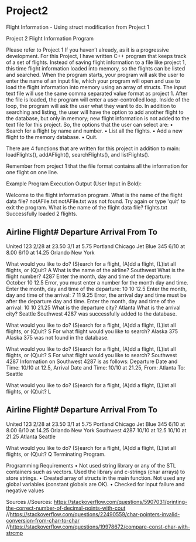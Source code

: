 # Project2
Flight Information - Using struct modification from Project 1

Project 2
Flight Information Program

Please refer to Project 1 If you haven’t already, as it is a progressive development. For this Project, I have written C++ program that keeps track of a set of flights. Instead of saving flight information to a file like project 1, this time flight information loaded into memory, so the flights can be listed and searched. When the program starts, your program will ask the user to enter the name of an input file, which your program will open and use to load the flight information into memory using an array of structs. The input text file will use the same comma separated value format as project 1. After the file is loaded, the program will enter a user-controlled loop. Inside of the loop, the program will ask the user what they want to do. In addition to searching and listing, the user will have the option to add another flight to the database, but only in memory; new flight information is not added to the text file for this project. So, the options that the user can select are:
•	Search for a flight by name and number.
•	List all the flights.
•	Add a new flight to the memory database.
•	Quit.

There are 4 functions that are written for this project in addition to main: loadFlights(), addAFlight(), searchFlights(), and listFlights(). 

Remember from project 1 that the file format contains all the information for one flight on one line.

Example Program Execution Output (User Input in Bold):

Welcome to the flight information program. What is the name of the flight data file? notAFile.txt
notAFile.txt was not found. Try again or type 'quit' to exit the program.
What is the name of the flight data file? flights.txt
Successfully loaded 2 flights.

Airline      Flight#     Departure        Arrival          From         To
-------------------------------------------------------------------------------
United       123         2/28 at 23.50    3/1 at 5.75      Portland     Chicago
Jet Blue     345         6/10 at 8.00     6/10 at 14.25    Orlando      New York


What would you like to do? (S)earch for a flight, (A)dd a flight, (L)ist all flights, or (Q)uit? A
What is the name of the airline? Southwest
What is the flight number? 4287 
Enter the month, day and time of the departure: October 10 12.5
Error, you must enter a number for the month day and time.
Enter the month, day and time of the departure: 10 10 12.5
Enter the month, day and time of the arrival:   7 11 9.25
Error, the arrival day and time must be after the departure day and time.
Enter the month, day and time of the arrival:   10 10 21.25
What is the departure city? Atlanta
What is the arrival city? Seattle
Southwest 4287 was successfully added to the database.

What would you like to do? (S)earch for a flight, (A)dd a flight, (L)ist all flights, or (Q)uit? S
For what flight would you like to search? Alaska 375
Alaska 375 was not found in the database.

What would you like to do? (S)earch for a flight, (A)dd a flight, (L)ist all flights, or (Q)uit? S
For what flight would you like to search? Southwest 4287
Information on Southwest 4287 is as follows:
Departure Date and Time: 10/10 at 12.5, Arrival Date and Time: 10/10 at 21.25, From: Atlanta To: Seattle

What would you like to do? (S)earch for a flight, (A)dd a flight, (L)ist all flights, or (Q)uit? L

Airline      Flight#     Departure        Arrival          From         To
-------------------------------------------------------------------------------
United       123         2/28 at 23.50    3/1 at 5.75      Portland     Chicago
Jet Blue     345         6/10 at 8.00     6/10 at 14.25    Orlando      New York
Southwest    4287        10/10 at 12.5    10/10 at 21.25   Atlanta      Seattle

What would you like to do? (S)earch for a flight, (A)dd a flight, (L)ist all flights, or (Q)uit? Q
Terminating Program.

Programming Requirements
•	Not used string library or any of the STL containers such as vectors. Used the <cstring> library and c-strings (char arrays) to store strings. 
•	Created array of structs in the main function. Not used any global variables (constant globals are OK).
•	Checked for input failure and negative values 

Sources
//Sources: https://stackoverflow.com/questions/5907031/printing-the-correct-number-of-decimal-points-with-cout
//https://stackoverflow.com/questions/22490559/char-pointers-invalid-conversion-from-char-to-char 
//https://stackoverflow.com/questions/19978672/compare-const-char-with-strcmp
